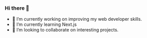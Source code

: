 ### Hi there 👋
- 🔭 I’m currently working on improving my web developer skills.
- 🌱 I’m currently learning Next.js
- 👯 I’m looking to collaborate on interesting projects.
<!--
**KostovPV/KostovPV** is a ✨ _special_ ✨ repository because its `README.md` (this file) appears on your GitHub profile.

Here are some ideas to get you started:

- 🔭 I’m currently working on improving my web developer skills.
- 🌱 I’m currently learning Next.js
- 👯 I’m looking to collaborate on interesting projects.
- 🤔 I’m looking for help with ...
- 💬 Ask me about ...
- 📫 How to reach me: ...
- 😄 Pronouns: ...
- ⚡ Fun fact: ...
-->
